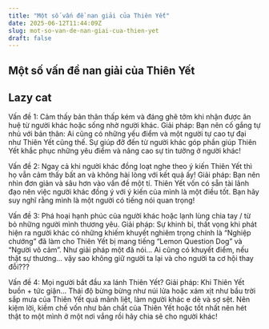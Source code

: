 ```yaml
---
title: "Một số vấn đề nan giải của Thiên Yết"
date: 2025-06-12T11:44:09Z
slug: mot-so-van-de-nan-giai-cua-thien-yet
draft: false
---
```


## Một số vấn đề nan giải của Thiên Yết

## Lazy cat

Vấn đề 1: Cảm thấy bản thân thấp kém và đáng ghê tởm khi nhận được ân huệ từ người khác hoặc sống nhờ người khác. 
Giải pháp: Bạn nên cố gắng tự nhủ với bản thân: Ai cũng có những yếu điểm và một người tự cao tự đại như Thiên Yết cũng thế. Sự giúp đỡ đến từ người khác góp phần giúp Thiên Yết khắc phục những yêu điểm và nâng cao sự tin tưởng ở người khác!
 
Vấn đề 2: Ngay cả khi người khác đồng loạt nghe theo ý kiến Thiên Yết thì họ vẫn cảm thấy bất an và không hài lòng với kết quả ấy!
Giải pháp: Bạn nên nhìn đơn giản và sâu hơn vào vấn đề một tí. Thiên Yết vốn có sẵn tài lãnh đạo nên việc người khác đồng ý với ý kiến của mình là một điều tốt. Bạn hãy suy nghĩ rằng mình là một người có tiếng nói quan trọng!
 
Vấn đề 3: Phá hoại hạnh phúc của người khác hoặc lạnh lùng chia tay / từ bỏ những người mình thương yêu.
Giải pháp: Sự khinh bỉ, thất vọng khi phát hiện ra người khác có những khiếm khuyết nghiêm trọng chính là “Nghiệp chướng” đã làm cho Thiên Yết bị mang tiếng “Lemon Question Dog” và “Người vô cảm”. Như giải pháp một đã nói… Ai cũng có khuyết điểm, nếu thật sự thương… vậy sao không giữ người ta lại và cho người ta cơ hội thay đỗi???
 
Vấn đề 4: Mọi người bắt đầu xa lánh Thiên Yết?
Giải pháp: Khi Thiên Yết buồn + tức giận… Thái độ bừng bừng như núi lửa hoặc xám xịt như bầu trời sắp mưa của Thiên Yết quá mãnh liệt, làm người khác e dè và sợ sệt. Nên kiệm lời, kiềm chế vốn như bản chất của Thiên Yết hoặc tốt nhất nên hét thật to một mình ở một nơi vắng rồi hãy chia sẽ cho người khác!